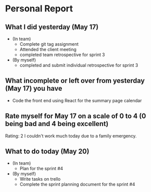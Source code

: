 # Personal Report

## What I did yesterday (May 17)
- (In team)
    - Complete git tag assignment
    - Attended the client meeting
    - completed team retrospective for sprint 3
- (By myself)
    - completed and submit individual retrospective for sprint 3

## What incomplete or left over from yesterday (May 17) you have
-  Code the front end using React for the summary page calendar

## Rate myself for May 17 on a scale of 0 to 4 (0 being bad and 4 being excellent)
Rating: 2
I couldn't work much today due to a family emergency. 

## What to do today (May 20)
- (In team)
    - Plan for the sprint #4
- (By myself)
    - Write tasks on trello
    - Complete the sprint planning document for the sprint #4